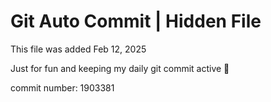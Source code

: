 # Git Auto Commit | Hidden File

This file was added Feb 12, 2025

Just for fun and keeping my daily git commit active 🤪

commit number: 1903381
